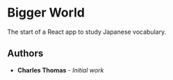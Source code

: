 ﻿# Bigger World

The start of a React app to study Japanese vocabulary.



## Authors

* **Charles Thomas** - *Initial work*



